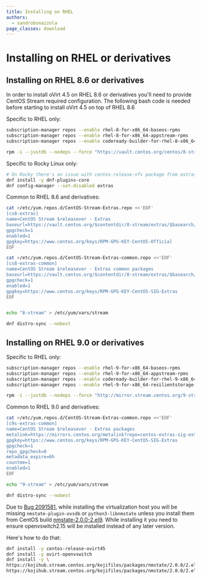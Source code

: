 ```yaml
---
title: Installing on RHEL
authors:
  - sandrobonazzola
page_classes: download
---
```


# Installing on RHEL or derivatives
## Installing on RHEL 8.6 or derivatives

In order to install oVirt 4.5 on RHEL 8.6 or derivatives you'll need to provide CentOS Stream required configuration.
The following bash code is needed before starting to install oVirt 4.5 on top of RHEL 8.6

Specific to RHEL only:
```bash
subscription-manager repos --enable rhel-8-for-x86_64-baseos-rpms
subscription-manager repos --enable rhel-8-for-x86_64-appstream-rpms
subscription-manager repos --enable codeready-builder-for-rhel-8-x86_64-rpms

rpm -i --justdb --nodeps --force "https://vault.centos.org/centos/8-stream/BaseOS/$(rpm --eval '%_arch')/os/Packages/centos-stream-release-8.6-1.el8.noarch.rpm"
```

Specific to Rocky Linux only:
```bash
# On Rocky there's an issue with centos-release-nfv package from extras
dnf install -y dnf-plugins-core
dnf config-manager --set-disabled extras
```

Common to RHEL 8.6 and derivatives:

```bash
cat >/etc/yum.repos.d/CentOS-Stream-Extras.repo <<'EOF'
[cs8-extras]
name=CentOS Stream $releasever - Extras
baseurl=https://vault.centos.org/$contentdir/8-stream/extras/$basearch/os/
gpgcheck=1
enabled=1
gpgkey=https://www.centos.org/keys/RPM-GPG-KEY-CentOS-Official
EOF

cat >/etc/yum.repos.d/CentOS-Stream-Extras-common.repo <<'EOF'
[cs8-extras-common]
name=CentOS Stream $releasever - Extras common packages
baseurl=https://vault.centos.org/$contentdir/8-stream/extras/$basearch/extras-common/
gpgcheck=1
enabled=1
gpgkey=https://www.centos.org/keys/RPM-GPG-KEY-CentOS-SIG-Extras
EOF


echo "8-stream" > /etc/yum/vars/stream

dnf distro-sync --nobest
```


## Installing on RHEL 9.0 or derivatives

Specific to RHEL only:
```bash
subscription-manager repos --enable rhel-9-for-x86_64-baseos-rpms
subscription-manager repos --enable rhel-9-for-x86_64-appstream-rpms
subscription-manager repos --enable codeready-builder-for-rhel-9-x86_64-rpms
subscription-manager repos --enable rhel-9-for-x86_64-resilientstorage-rpms

rpm -i --justdb --nodeps --force "http://mirror.stream.centos.org/9-stream/BaseOS/$(rpm --eval '%_arch')/os/Packages/centos-stream-release-9.0-12.el9.noarch.rpm"
```

Common to RHEL 9.0 and derivatives:

```bash
cat >/etc/yum.repos.d/CentOS-Stream-Extras-common.repo <<'EOF'
[c9s-extras-common]
name=CentOS Stream $releasever - Extras packages
metalink=https://mirrors.centos.org/metalink?repo=centos-extras-sig-extras-common-$stream&arch=$basearch&protocol=https,http
gpgkey=https://www.centos.org/keys/RPM-GPG-KEY-CentOS-SIG-Extras
gpgcheck=1
repo_gpgcheck=0
metadata_expire=6h
countme=1
enabled=1
EOF

echo "9-stream" > /etc/yum/vars/stream

dnf distro-sync --nobest
```

Due to [Bug 2091581](https://bugzilla.redhat.com/show_bug.cgi?id=2091581), while installing the virtualization host
you will be missing `nmstate-plugin-ovsdb` or `python3-libnmstate` unless you install them from
CentOS build [nmstate-2.0.0-2.el9](https://kojihub.stream.centos.org/koji/buildinfo?buildID=17369).
While installing it you need to ensure openvswitch2.15 will be installed instead of any later version.

Here's how to do that:

```bash
dnf install -y centos-release-ovirt45
dnf install -y ovirt-openvswitch
dnf install -y \
https://kojihub.stream.centos.org/kojifiles/packages/nmstate/2.0.0/2.el9/noarch/nmstate-plugin-ovsdb-2.0.0-2.el9.noarch.rpm \
https://kojihub.stream.centos.org/kojifiles/packages/nmstate/2.0.0/2.el9/noarch/python3-libnmstate-2.0.0-2.el9.noarch.rpm

```
